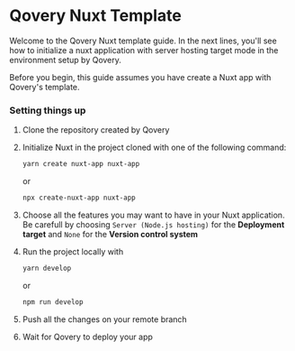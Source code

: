 # Qovery Nuxt Template

Welcome to the Qovery Nuxt template guide. In the next lines, you'll see how to initialize a nuxt application with server hosting target mode in the environment setup by Qovery.

Before you begin, this guide assumes you have create a Nuxt app with Qovery's template.

### Setting things up

1. Clone the repository created by Qovery
2. Initialize Nuxt in the project cloned with one of the following command:

      ```bash
      yarn create nuxt-app nuxt-app
      ```
      
      or
      
      ```bash
      npx create-nuxt-app nuxt-app
      ```
        
3. Choose all the features you may want to have in your Nuxt application. Be carefull by choosing `Server (Node.js hosting)` for the **Deployment target** and `None` for the **Version control system**
4. Run the project locally with 
      ```bash
      yarn develop
      ```
      
      or
      
      ```bash
      npm run develop
      ```

5. Push all the changes on your remote branch
6. Wait for Qovery to deploy your app
